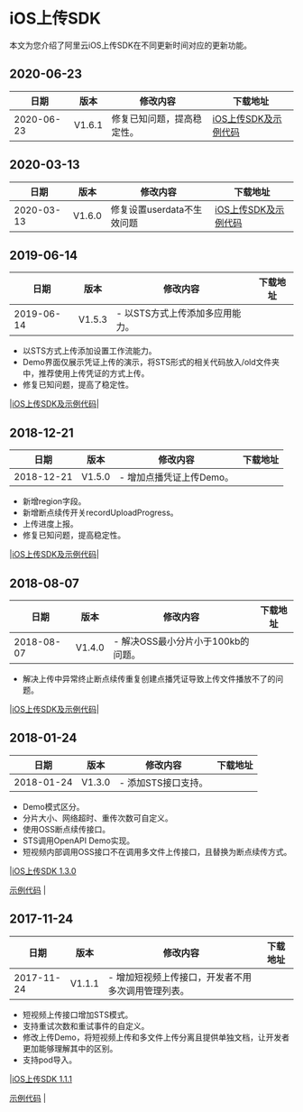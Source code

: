 # iOS上传SDK

本文为您介绍了阿里云iOS上传SDK在不同更新时间对应的更新功能。

## 2020-06-23

|日期|版本|修改内容|下载地址|
|--|--|----|----|
|2020-06-23|V1.6.1|修复已知问题，提高稳定性。|[iOS上传SDK及示例代码](https://alivc-demo-cms.alicdn.com/versionProduct/sourceCode/upload/1.6.1/ApsaraVideo_AlivcVideoUpload_v1.6.1_iOS_20200623.zip)|

## 2020-03-13

|日期|版本|修改内容|下载地址|
|--|--|----|----|
|2020-03-13|V1.6.0|修复设置userdata不生效问题|[iOS上传SDK及示例代码](https://alivc-demo-cms.alicdn.com/versionProduct/sourceCode/upload/1.6.0/ApsaraVideo_AlivcVideoUpload_v1.6.0_iOS_20200313.zip)|

## 2019-06-14

|日期|版本|修改内容|下载地址|
|--|--|----|----|
|2019-06-14|V1.5.3|-   以STS方式上传添加多应用能力。
-   以STS方式上传添加设置工作流能力。
-   Demo界面仅展示凭证上传的演示，将STS形式的相关代码放入/old文件夹中，推荐使用上传凭证的方式上传。
-   修复已知问题，提高了稳定性。

|[iOS上传SDK及示例代码](https://vod-download.cn-shanghai.aliyuncs.com/sdk/vodupload/1.5.3/ApsaraVideo_AlivcVideoUpload_v1.5.3_iOS_20190614.zip)|

## 2018-12-21

|日期|版本|修改内容|下载地址|
|--|--|----|----|
|2018-12-21|V1.5.0|-   增加点播凭证上传Demo。
-   新增region字段。
-   新增断点续传开关recordUploadProgress。
-   上传进度上报。
-   修复已知问题，提高稳定性。

|[iOS上传SDK及示例代码](https://vod-download.cn-shanghai.aliyuncs.com/sdk/vodupload/1.5/ApsaraVideo_Uplpad_v1.5.0_iOS_20181221.zip)|

## 2018-08-07

|日期|版本|修改内容|下载地址|
|--|--|----|----|
|2018-08-07|V1.4.0|-   解决OSS最小分片小于100kb的问题。
-   解决上传中异常终止断点续传重复创建点播凭证导致上传文件播放不了的问题。

|[iOS上传SDK及示例代码](https://vod-download.cn-shanghai.aliyuncs.com/vodupload/1.4/ApsaraVideo_Uplpad_v1.4.0_iOS_20180806.zip)|

## 2018-01-24

|日期|版本|修改内容|下载地址|
|--|--|----|----|
|2018-01-24|V1.3.0|-   添加STS接口支持。
-   Demo模式区分。
-   分片大小、网络超时、重传次数可自定义。
-   使用OSS断点续传接口。
-   STS调用OpenAPI Demo实现。
-   短视频内部调用OSS接口不在调用多文件上传接口，且替换为断点续传方式。

|[iOS上传SDK 1.3.0](http://docs-aliyun.cn-hangzhou.oss.aliyun-inc.com/assets/attach/51992/cn_zh/1516712191000/VODUploadSDK-ios-1.3.0.zip?spm=5176.doc51992.2.27.WGPO3F&file=VODUploadSDK-ios-1.3.0.zip)

[示例代码](http://docs-aliyun.cn-hangzhou.oss.aliyun-inc.com/assets/attach/51992/cn_zh/1516712221266/VODUploadDemo-ios-1.3.0.zip?spm=5176.doc51992.2.28.KsGPXV&file=VODUploadDemo-ios-1.3.0.zip) |

## 2017-11-24

|日期|版本|修改内容|下载地址|
|--|--|----|----|
|2017-11-24|V1.1.1|-   增加短视频上传接口，开发者不用多次调用管理列表。
-   短视频上传接口增加STS模式。
-   支持重试次数和重试事件的自定义。
-   修改上传Demo，将短视频上传和多文件上传分离且提供单独文档，让开发者更加能够理解其中的区别。
-   支持pod导入。

|[iOS上传SDK 1.1.1](http://docs-aliyun.cn-hangzhou.oss.aliyun-inc.com/assets/attach/51992/cn_zh/1512714088186/VODUploadSDK-iOS-1.1.1.zip)

[示例代码](http://docs-aliyun.cn-hangzhou.oss.aliyun-inc.com/assets/attach/51992/cn_zh/1512714065120/VODUploadDemo.zip) |

